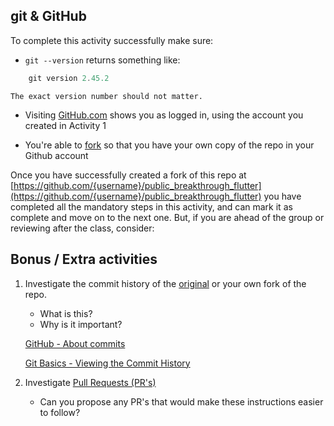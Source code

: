 ## git & GitHub

To complete this activity successfully make sure:

- `git --version` returns something like:
```dart
    git version 2.45.2
```
    The exact version number should not matter.

- Visiting [GitHub.com](https://github.com) shows you as logged in, using the account you created in Activity 1

- You're able to [fork](https://github.com/thatdogmachine/public_breakthrough_flutter) so that you have your own copy of the repo in your Github account

Once you have successfully created a fork of this repo at [https://github.com/{username}/public_breakthrough_flutter](https://github.com/{username}/public_breakthrough_flutter) you have completed all the mandatory steps in this activity, and can mark it as complete and move on to the next one. But, if you are ahead of the group or reviewing after the class, consider:


## Bonus / Extra activities

1. Investigate the commit history of the [original](https://github.com/thatdogmachine/public_breakthrough_flutter/commits/main/) or your own fork of the repo.
    - What is this?
    - Why is it important?

    [GitHub - About commits](https://docs.github.com/en/pull-requests/committing-changes-to-your-project/creating-and-editing-commits/about-commits)

    [Git Basics - Viewing the Commit History](https://git-scm.com/book/en/v2/Git-Basics-Viewing-the-Commit-History)

2. Investigate [Pull Requests (PR's)](https://docs.github.com/en/pull-requests/collaborating-with-pull-requests/proposing-changes-to-your-work-with-pull-requests/about-pull-requests)
    - Can you propose any PR's that would make these instructions easier to follow?

